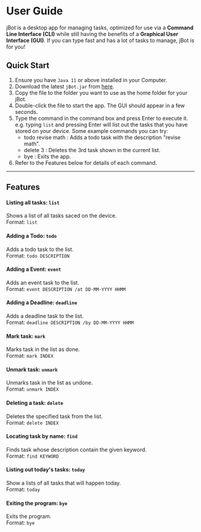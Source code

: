 # User Guide
jBot is a desktop app for managing tasks, optimized for use via a **Command Line Interface (CLI)** while still having the benefits of a **Graphical User Interface (GUI)**. If you can type fast and has a lot of tasks to manage, jBot is for you!

## Quick Start
1. Ensure you have `Java 11` or above installed in your Computer.
2. Download the latest `jBot.jar` from [here](https://github.com/jessicajacelyn/ip/releases/download/v0.2/jBot.jar).
3. Copy the file to the folder you want to use as the home folder for your jBot.
4. Double-click the file to start the app. The GUI should appear in a few seconds. 
5. Type the command in the command box and press Enter to execute it. e.g. typing `list` and pressing Enter will list out the tasks that you have stored on your device.
   Some example commands you can try:
   - todo revise math : Adds a todo task with the description "revise math".
   - delete 3 : Deletes the 3rd task shown in the current list.
   - bye : Exits the app.
6. Refer to the Features below for details of each command.

---

## Features

#### Listing all tasks: `list`
Shows a list of all tasks saced on the device.<br />
Format: `list`

#### Adding a Todo: `todo`
Adds a todo task to the list.<br />
Format: `todo DESCRIPTION`

#### Adding a Event: `event`
Adds an event task to the list.<br />
Format: `event DESCRIPTION /at DD-MM-YYYY HHMM`

#### Adding a Deadline: `deadline`
Adds a deadline task to the list.<br />
Format: `deadline DESCRIPTION /by DD-MM-YYYY HHMM`

#### Mark task: `mark`
Marks task in the list as done.<br />
Format: `mark INDEX`

#### Unmark task: `unmark`
Unmarks task in the list as undone.<br />
Format: `unmark INDEX`

#### Deleting a task: `delete`
Deletes the specified task from the list.<br /> 
Format: `delete INDEX`

#### Locating task by name: `find`
Finds task whose description contain the given keyword. <br />
Format: `find KEYWORD`

#### Listing out today's tasks: `today`
Show a lists of all tasks that will happen today. <br />
Format: `today`

#### Exiting the program: `bye`
Exits the program. <br />
Format: `bye`

